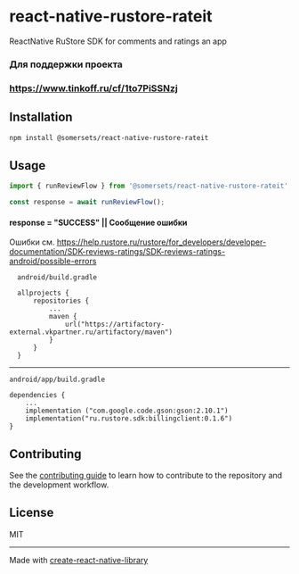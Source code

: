 # react-native-rustore-rateit

ReactNative RuStore SDK for comments and ratings an app

### Для поддержки проекта
### https://www.tinkoff.ru/cf/1to7PiSSNzj

## Installation

```sh
npm install @somersets/react-native-rustore-rateit
```

## Usage

```ts
import { runReviewFlow } from '@somersets/react-native-rustore-rateit';

const response = await runReviewFlow();
```
#### response = "SUCCESS" || Сообщение ошибки
Ошибки см. https://help.rustore.ru/rustore/for_developers/developer-documentation/SDK-reviews-ratings/SDK-reviews-ratings-android/possible-errors


```
  android/build.gradle

  allprojects {
      repositories {
          ...
          maven {
              url("https://artifactory-external.vkpartner.ru/artifactory/maven")
          }
      }
  }
```
---
```
android/app/build.gradle

dependencies {
    ...
    implementation ("com.google.code.gson:gson:2.10.1")
    implementation("ru.rustore.sdk:billingclient:0.1.6")
}
```

## Contributing

See the [contributing guide](CONTRIBUTING.md) to learn how to contribute to the repository and the development workflow.

## License

MIT

---

Made with [create-react-native-library](https://github.com/callstack/react-native-builder-bob)
